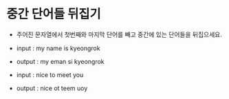 # 중간 단어들 뒤집기
* 주어진 문자열에서 첫번째와 마지막 단어를 빼고 중간에 있는 단어들을 뒤집으세요.

* input : my name is kyeongrok
* output : my eman si kyeongrok

* input : nice to meet you
* output : nice ot teem uoy

